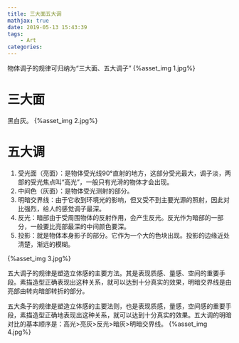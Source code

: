 ```yaml
---
title: 三大面五大调
mathjax: true
date: 2019-05-13 15:43:39
tags:
    - Art
categories:
---
```


物体调子的规律可归纳为“三大面、五大调子”
{%asset_img 1.jpg%}

# 三大面
黑白灰。
{%asset_img 2.jpg%}
# 五大调
1. 受光面（亮面）：是物体受光线90°直射的地方，这部分受光最大，调子淡，两部的受光焦点叫“高光”，一般只有光滑的物体才会出现。
2. 中间色（灰面）：是物体受光测射的部分。
3. 明暗交界线：由于它收到环境光的影响，但又受不到主要光源的照射，因此对比强烈，给人的感觉调子最深。
4. 反光：暗部由于受周围物体的反射作用，会产生反光。反光作为暗部的一部分，一般要比亮部最深的中间颜色要深。
5. 投影：就是物体本身影子的部分。它作为一个大的色块出现。投影的边缘近处清楚，渐远的模糊。

{%asset_img 3.jpg%}

五大调子的规律是塑造立体感的主要方法。其是表现质感、量感、空间的重要手段。素描造型正确表现出这种关系，就可以达到十分真实的效果，明暗交界线是由亮部由转向暗部转折的部分。

五大条子的规律是塑造立体感的主要法则，也是表现质感，量感，空间感的重要手段，素描造型正确地表现出这种关系，就可以达到十分真实的效果。五大调的明暗对比的基本顺序是：高光>亮灰>反光>暗灰>明暗交界线。
{%asset_img 4.jpg%}

